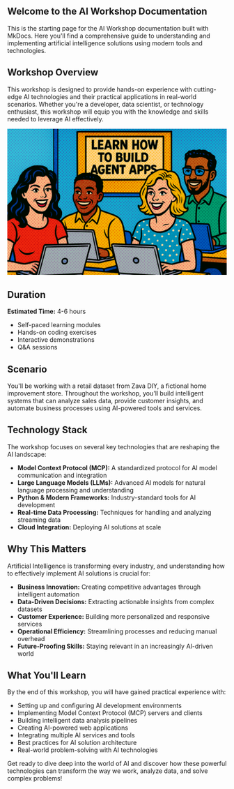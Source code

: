 ## Welcome to the AI Workshop Documentation

This is the starting page for the AI Workshop documentation built with MkDocs. Here you'll find a comprehensive guide to understanding and implementing artificial intelligence solutions using modern tools and technologies.

## Workshop Overview

This workshop is designed to provide hands-on experience with cutting-edge AI technologies and their practical applications in real-world scenarios. Whether you're a developer, data scientist, or technology enthusiast, this workshop will equip you with the knowledge and skills needed to leverage AI effectively.

![](media/persona.png)

## Duration

**Estimated Time:** 4-6 hours
- Self-paced learning modules
- Hands-on coding exercises
- Interactive demonstrations
- Q&A sessions

## Scenario

You'll be working with a retail dataset from Zava DIY, a fictional home improvement store. Throughout the workshop, you'll build intelligent systems that can analyze sales data, provide customer insights, and automate business processes using AI-powered tools and services.

## Technology Stack

The workshop focuses on several key technologies that are reshaping the AI landscape:

- **Model Context Protocol (MCP):** A standardized protocol for AI model communication and integration
- **Large Language Models (LLMs):** Advanced AI models for natural language processing and understanding
- **Python & Modern Frameworks:** Industry-standard tools for AI development
- **Real-time Data Processing:** Techniques for handling and analyzing streaming data
- **Cloud Integration:** Deploying AI solutions at scale

## Why This Matters

Artificial Intelligence is transforming every industry, and understanding how to effectively implement AI solutions is crucial for:

- **Business Innovation:** Creating competitive advantages through intelligent automation
- **Data-Driven Decisions:** Extracting actionable insights from complex datasets
- **Customer Experience:** Building more personalized and responsive services
- **Operational Efficiency:** Streamlining processes and reducing manual overhead
- **Future-Proofing Skills:** Staying relevant in an increasingly AI-driven world

## What You'll Learn

By the end of this workshop, you will have gained practical experience with:

- Setting up and configuring AI development environments
- Implementing Model Context Protocol (MCP) servers and clients
- Building intelligent data analysis pipelines
- Creating AI-powered web applications
- Integrating multiple AI services and tools
- Best practices for AI solution architecture
- Real-world problem-solving with AI technologies

Get ready to dive deep into the world of AI and discover how these powerful technologies can transform the way we work, analyze data, and solve complex problems!